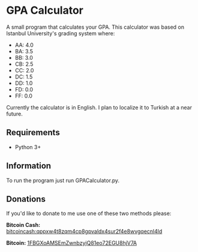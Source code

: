 # GPA Calculator
A small program that calculates your GPA. This calculator was based on Istanbul University's grading system where:

- AA: 4.0
- BA: 3.5
- BB: 3.0
- CB: 2.5
- CC: 2.0
- DC: 1.5
- DD: 1.0
- FD: 0.0
- FF: 0.0

Currently the calculator is in English. I plan to localize it to Turkish at a near future.

## Requirements
- Python 3+

## Information
To run the program just run GPACalculator.py. 

## Donations
If you'd like to donate to me use one of these two methods please:


**Bitcoin Cash:** [bitcoincash:qppxw4t8zqm4cp8gpvaldx4sur2f4e8wvgqecnl4ld](https://i.imgur.com/rwIhn3b.png)

**Bitcoin:** [1FBGXoAMSEmZwnbzyjQ81eo72EGU8hjV7A](https://i.imgur.com/6wxQ9G0.png)
